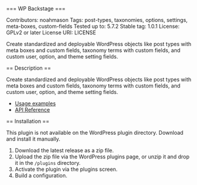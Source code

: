 === WP Backstage ===

Contributors: noahmason
Tags: post-types, taxonomies, options, settings, meta-boxes, custom-fields
Tested up to: 5.7.2
Stable tag: 1.0.1
License: GPLv2 or later
License URI: LICENSE
 
Create standardized and deployable WordPress objects like post types with meta boxes and custom fields, taxonomy terms with custom fields, and custom user, option, and theme setting fields.

== Description ==

Create standardized and deployable WordPress objects like post types with meta boxes and custom fields, taxonomy terms with custom fields, and custom user, option, and theme setting fields.

- [Usage examples](https://github.com/dreamsicle-io/wp-backstage/blob/master/examples/tests.php)
- [API Reference](https://wpbackstage.dreamsicle.io/reference/)

== Installation ==
 
This plugin is not available on the WordPress plugin directory. Download and install it manually.
 
1. Download the latest release as a zip file.
2. Upload the zip file via the WordPress plugins page, or unzip it and drop it in the `/plugins` directory.
3. Activate the plugin via the plugins screen.
4. Build a configuration.
